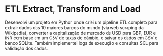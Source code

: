 ﻿# ETL Extract, Transform and Load

Desenvolvi um projeto em Python onde criei um pipeline ETL completo para extrair dados dos 10 maiores bancos do mundo (via web scraping da Wikipedia), converter a capitalização de mercado de USD para GBP, EUR e INR com base em um CSV de taxas de câmbio, e salvar os dados em CSV e banco SQLite. Também implementei logs de execução e consultas SQL para validação dos dados.

